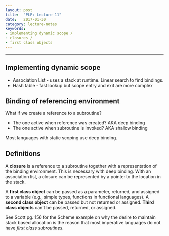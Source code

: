 ```yaml
---
layout: post
title:  "PLP: Lecture 11"
date:   2017-01-30
category: lecture-notes
keywords:
- implementing dynamic scope /  
- closures / 
- first class objects
---
```


<script type="text/javascript" async
  src="https://cdn.mathjax.org/mathjax/latest/MathJax.js?config=TeX-MML-AM_CHTML">
</script>

<script type="text/x-mathjax-config">
MathJax.Hub.Config({
  TeX: { equationNumbers: { autoNumber: "AMS" } },
  tex2jax: {inlineMath: [['$','$'], ['\\(','\\)']]}
});
</script>

---

## Implementing dynamic scope

* Association List - uses a stack at runtime. Linear search to find bindings.
* Hash table - fast lookup but scope entry and exit are more complex

## Binding of referencing environment

What if we create a reference to a subroutine? 
* The one active when reference was created? AKA deep binding
* The one active when subroutine is invoked? AKA shallow binding

Most languages with static scoping use deep binding. 

## Definitions

A **closure** is a reference to a subroutine together with a representation of the binding environment. This is necessary with deep binding. With an association list, a closure can be represented by a pointer to the location in the stack. 

A **first class object** can be passed as a parameter, returned, and assigned to a variable (e.g., simple types, functions in functional languages). A **second class object** can be  passed but not returned or assigned. **Third class objects** can't be passed, returned, or assigned.

See Scott pg. 156 for the Scheme example on why the desire to maintain stack based allocation is the reason that most imperative languages do not have *first class subroutines*. 

